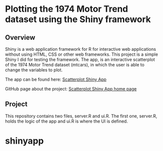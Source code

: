 # Plotting the 1974 Motor Trend dataset using the Shiny framework

## Overview

Shiny is a web application framework for R for interactive web applications
without using HTML, CSS or other web frameworks. This project is a simple Shiny
I did for testing the framework. The app, is an interactive scatterplot of the 1974 
Motor Trend dataset (mtcars), in which the user is able to change the variables to plot.

The app can be found here: [Scatterplot Shiny App](https://juande.shinyapps.io/ScatterplotShinyApp)

GitHub page about the project: [Scatterplot Shiny App home page](http://juandes.github.io/Scatterplot-Shiny/)

## Project

This repository contains two files, server.R and ui.R. The first one, server.R, holds the logic
of the app and ui.R is where the UI is defined.
# shinyapp
